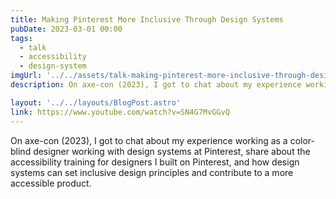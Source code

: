 ```yaml
---
title: Making Pinterest More Inclusive Through Design Systems
pubDate: 2023-03-01 00:00
tags:
  - talk
  - accessibility
  - design-system
imgUrl: '../../assets/talk-making-pinterest-more-inclusive-through-design-systems.png'
description: On axe-con (2023), I got to chat about my experience working as a color-blind designer working with design systems at Pinterest, share about the accessibility training for designers I  built on Pinterest, and how design systems can set inclusive design principles and contribute to a more accessible product.

layout: '../../layouts/BlogPost.astro'
link: https://www.youtube.com/watch?v=SN4G7MvGGvQ
---
```


On axe-con (2023), I got to chat about my experience working as a color-blind designer working with design systems at Pinterest, share about the accessibility training for designers I  built on Pinterest, and how design systems can set inclusive design principles and contribute to a more accessible product.
